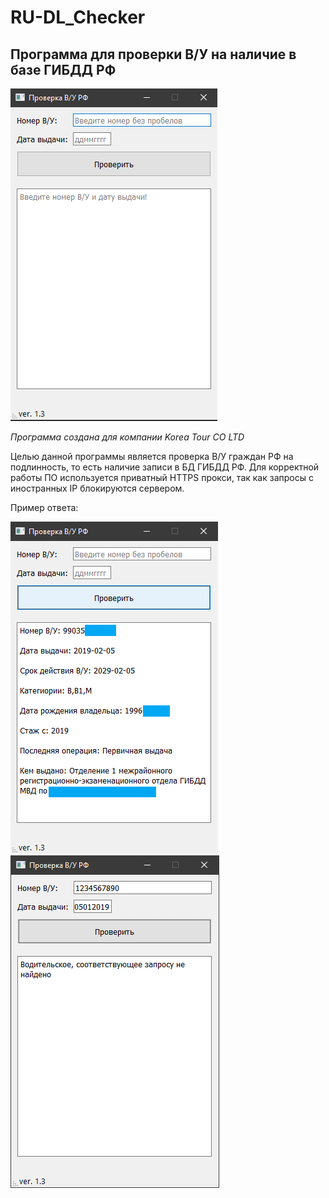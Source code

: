 # RU-DL_Checker
## Программа для проверки В/У на наличие в базе ГИБДД РФ
![Main Menu](https://github.com/HazeFaze/RU-DL_Checker/blob/master/example_main.png)

*Программа создана для компании Korea Tour CO LTD*

Целью данной программы является проверка В/У граждан РФ на подлинность, то есть наличие записи в БД ГИБДД РФ. 
Для корректной работы ПО используется приватный HTTPS прокси, так как запросы с иностранных IP блокируются сервером. 


Пример ответа: 

![Valid DL](https://github.com/HazeFaze/RU-DL_Checker/blob/master/example_valid_dl.png) ![Invalid DL](https://github.com/HazeFaze/RU-DL_Checker/blob/master/example_invalid_dl.png)
